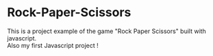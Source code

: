 # Rock-Paper-Scissors
This is a project example of the game "Rock Paper Scissors" built with javascript.  
Also my first Javascript project ! 
